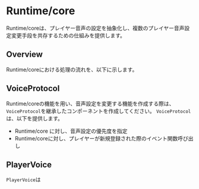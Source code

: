 # Runtime/core

Runtime/coreは、プレイヤー音声の設定を抽象化し、複数のプレイヤー音声設定変更手段を共存するための仕組みを提供します。

## Overview

Runtime/coreにおける処理の流れを、以下に示します。


## VoiceProtocol

Runtime/coreの機能を用い、音声設定を変更する機能を作成する際は、`VoiceProtocol`を継承したコンポーネントを作成してください。
`VoiceProtocol`は、以下を提供します。

- Runtime/core に対し、音声設定の優先度を指定
- Runtime/coreに対し、プレイヤーが新規登録された際のイベント関数呼び出し

## PlayerVoice

`PlayerVoice`は
